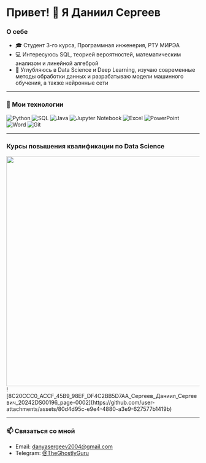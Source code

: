 # Привет! 👋 Я Даниил Сергеев

### О себе
- 🎓 Студент 3-го курса, Программная инженерия, РТУ МИРЭА
- 💻 Интересуюсь SQL, теорией вероятностей, математическим анализом и линейной алгеброй
- 🤖 Углубляюсь в Data Science и Deep Learning, изучаю современные методы обработки данных и разрабатываю модели машинного обучения, а также нейронные сети

---

### 🔧 Мои технологии
![Python](https://img.shields.io/badge/Python-3776AB?style=for-the-badge&logo=python&logoColor=white)
![SQL](https://img.shields.io/badge/SQL-00758F?style=for-the-badge&logo=database&logoColor=white)
![Java](https://img.shields.io/badge/Java-007396?style=for-the-badge&logo=java&logoColor=white)
![Jupyter Notebook](https://img.shields.io/badge/Jupyter-FA8C00?style=for-the-badge&logo=jupyter&logoColor=white)
![Excel](https://img.shields.io/badge/Excel-217346?style=for-the-badge&logo=microsoft-excel&logoColor=white)
![PowerPoint](https://img.shields.io/badge/PowerPoint-B7472A?style=for-the-badge&logo=microsoft-powerpoint&logoColor=white)
![Word](https://img.shields.io/badge/Word-2B579A?style=for-the-badge&logo=microsoft-word&logoColor=white)
![Git](https://img.shields.io/badge/Git-F05032?style=for-the-badge&logo=git&logoColor=white)

---

### Курсы повышения квалификации по Data Science
<img src="https://github.com/user-attachments/assets/80d4d95c-e9e4-4880-a3e9-627577b1419b" width="600">
![8C20CCC0_ACCF_45B9_98EF_DF4C2BB5D7AA_Сергеев_Даниил_Сергеевич_20242DS00196_page-0002](https://github.com/user-attachments/assets/80d4d95c-e9e4-4880-a3e9-627577b1419b)


---

### 📫 Связаться со мной
- Email: danyasergeev2004@gmail.com
- Telegram: [@TheGhostlyGuru](https://t.me/TheGhostlyGuru)
